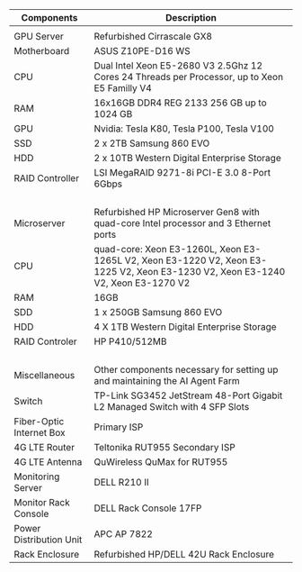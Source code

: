 | Components | Description |
| --- | --- |
| | ||
| GPU Server | Refurbished Cirrascale GX8 |
| Motherboard | ASUS Z10PE-D16 WS |
| CPU | Dual Intel Xeon E5-2680 V3 2.5Ghz 12 Cores 24 Threads per Processor, up to Xeon E5 Familly V4 |
| RAM | 16x16GB DDR4 REG 2133 256 GB  up to 1024 GB |
|GPU| Nvidia: Tesla K80, Tesla P100, Tesla V100 |
|SSD | 2 x 2TB Samsung 860 EVO  |
|HDD|2 x 10TB Western Digital Enterprise Storage|
|RAID Controller | LSI MegaRAID 9271-8i PCI-E 3.0 8-Port 6Gbps  |
| |  |
| | |
|||
|||
| Microserver | Refurbished HP Microserver Gen8 with quad-core Intel processor and 3 Ethernet ports|
| CPU| quad-core: Xeon E3-1260L, Xeon E3-1265L V2, Xeon E3-1220 V2, Xeon E3-1225 V2, Xeon E3-1230 V2, Xeon E3-1240 V2,  Xeon E3-1270 V2|
|RAM|16GB|
|SDD | 1 x 250GB  Samsung 860 EVO |
|HDD | 4 X 1TB Western Digital Enterprise Storage |
|RAID Controler | HP P410/512MB |
| | |
| |  |
|||
|||
|Miscellaneous| Other components necessary for setting up and maintaining the AI Agent Farm|
| Switch | TP-Link SG3452 JetStream 48-Port Gigabit L2 Managed Switch with 4 SFP Slots|
|Fiber-Optic Internet Box| Primary ISP| 
|4G LTE Router| Teltonika RUT955 Secondary ISP|
|4G LTE Antenna|QuWireless QuMax for RUT955|
| Monitoring Server | DELL R210 II |
| Monitor Rack Console | DELL Rack Console 17FP |
| Power Distribution Unit | APC AP 7822  |
|Rack Enclosure| Refurbished HP/DELL 42U Rack Enclosure |



                                                                                                                









